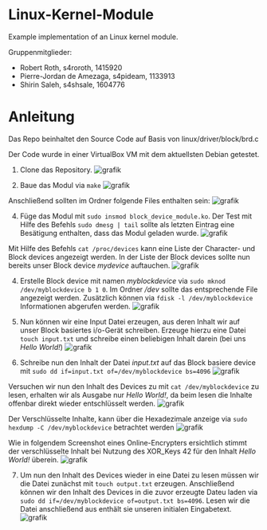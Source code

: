 # Linux-Kernel-Module
Example implementation of an Linux kernel module.

Gruppenmitglieder:
  - Robert Roth, s4roroth, 1415920
  - Pierre-Jordan de Amezaga, s4pideam, 1133913
  - Shirin Saleh, s4shsale, 1604776

# Anleitung
Das Repo beinhaltet den Source Code auf Basis von linux/driver/block/brd.c

Der Code wurde in einer VirtualBox VM mit dem aktuellsten Debian getestet.

1. Clone das Repository.
![grafik](https://github.com/s4paweil/Linux-Kernel-Module/assets/83007148/024198bc-297c-42ed-a7b7-15693edb3b43)

2. Baue das Modul via ```make``` 
![grafik](https://github.com/s4paweil/Linux-Kernel-Module/assets/83007148/0cff1559-d916-4e32-956f-04a55fdc73a3)

Anschließend sollten im Ordner folgende Files enthalten sein:
![grafik](https://github.com/s4paweil/Linux-Kernel-Module/assets/83007148/97aaa742-b2f7-421d-a93a-aa606f5e11c3)

4. Füge das Modul mit ```sudo insmod block_device_module.ko```. Der Test mit Hilfe des Befehls ```sudo dmesg | tail``` sollte als letzten Eintrag eine Besätigung enthalten, dass das Modul geladen wurde.
![grafik](https://github.com/s4paweil/Linux-Kernel-Module/assets/83007148/85883600-8def-42ab-9492-be08125b2d75)

Mit Hilfe des Befehls ```cat /proc/devices``` kann eine Liste der Character- und Block devices angezeigt werden. In der Liste der Block devices sollte nun bereits unser Block device *mydevice* auftauchen.
![grafik](https://github.com/s4paweil/Linux-Kernel-Module/assets/83007148/0d15ef42-ceb5-4a9e-8c7c-6df2a6766643)

4. Erstelle Block device mit namen *myblockdevice* via ```sudo mknod /dev/myblockdevice b 1 0```. Im Ordner */dev* sollte das entsprechende File angezeigt werden.
Zusätzlich können via ```fdisk -l /dev/myblockdevice``` Informationen abgerufen werden.
![grafik](https://github.com/s4paweil/Linux-Kernel-Module/assets/83007148/dd032d55-a96c-47f9-b6f7-21558eade12c)

5. Nun können wir eine Input Datei erzeugen, aus deren Inhalt wir auf unser Block basiertes i/o-Gerät schreiben. Erzeuge hierzu eine Datei ```touch input.txt``` und schreibe einen beliebigen Inhalt darein (bei uns *Hello World!*)
![grafik](https://github.com/s4paweil/Linux-Kernel-Module/assets/83007148/0521019f-5e6e-420e-b9a7-e9cdbf1a7993)

6. Schreibe nun den Inhalt der Datei *input.txt* auf das Block basiere device mit ```sudo dd if=input.txt of=/dev/myblockdevice bs=4096```
![grafik](https://github.com/s4paweil/Linux-Kernel-Module/assets/83007148/4b33231f-0f1c-4995-9c24-62cf48ba78cc)

Versuchen wir nun den Inhalt des Devices zu mit ```cat /dev/myblockdevice``` zu lesen, erhalten wir als Ausgabe nur *Hello World!*, da beim lesen die Inhalte offenbar direkt wieder entschlüsselt werden.
![grafik](https://github.com/s4paweil/Linux-Kernel-Module/assets/83007148/87949411-3b35-4fea-a00c-36f2cd29a763)

Der Verschlüsselte Inhalte, kann über die Hexadezimale anzeige via ```sudo hexdump -C /dev/myblockdevice``` betrachtet werden
![grafik](https://github.com/s4paweil/Linux-Kernel-Module/assets/83007148/f7b66078-224b-4313-889a-e0a9cfbb65ec)

Wie in folgendem Screenshot eines Online-Encrypters ersichtlich stimmt der verschlüsselte Inhalt bei Nutzung des XOR_Keys 42 für den Inhalt *Hello World!* überein.
![grafik](https://github.com/s4paweil/Linux-Kernel-Module/assets/83007148/6d8aaa49-eae2-4350-af23-215e4e3c0b32)

7. Um nun den Inhalt des Devices wieder in eine Datei zu lesen müssen wir die Datei zunächst mit ```touch output.txt``` erzeugen.
Anschließend können wir den Inhalt des Devices in die zuvor erzeugte Dateu laden via ```sudo dd if=/dev/myblockdevice of=output.txt bs=4096```. Lesen wir die Datei anschließend aus enthält sie unseren initialen Eingabetext.
![grafik](https://github.com/s4paweil/Linux-Kernel-Module/assets/83007148/05b9fddf-0155-4b0c-8a41-587a46422075)


